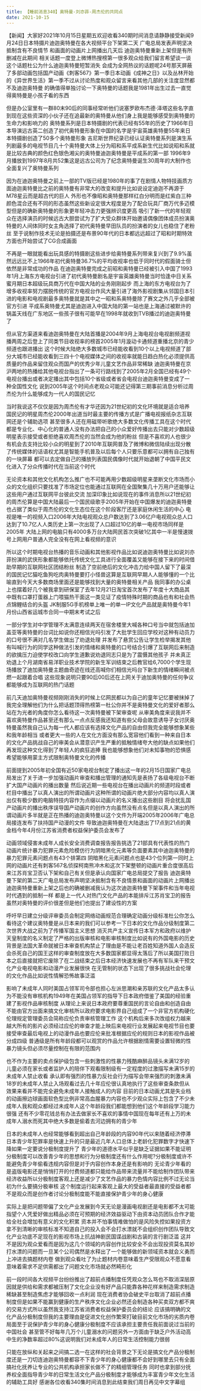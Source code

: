 ```yaml
---
title: 【睡前消息340】奥特曼-刘亦菲-周杰伦的共同点
date: 2021-10-15
---
```


【新闻】大家好2021年10月15日星期五欢迎收看340期时间消息请静静接受新闻9月24日日本特摄片迪迦奥特曼在各大视频平台下架第二天 广电总局发表声明坚决抵制含有不良情节
和画面的动画片上网播出几天后 迪迦奥特曼重新上架但是有所删减在此期间 相关话题一度登上微博热搜榜第一很多观众给我们留言希望谈一谈这个话题杜公为什么迪迦奥特曼短暂消失
会成为全网热议的话题呢24号那天屏蔽了多部动画包括国产动画《刺客567》第一季日本动画《成神之日》以及丛林开始的《异世界生活》第一季不过从讨论热度和观众留言来看其他几部的关注度显然都不及迪迦奥特曼
的确值得单独讨论一下奥特曼的话题我是1981年出生过去一直觉得奥特曼是小孩子看的东西

但是办公室里有一群80末90后的同事经常听他们说塞罗欧布杰德·泽塔这些名字直到现在这些资深的小伙子还在追最新的奥特曼从他们身上我是能够感受到奥特曼的生命力和影响力的
奥特曼系列是日本特摄剧的代表已经有55年的历史了1966年日本导演远古英二创造了初代奥特曼形象在中国的名字是宇宙英雄奥特曼55年来日本特摄剧创造了50多个奥特曼形象
吉尼斯世界纪录已经认证奥特曼系列是演生系列剧最多的电视节目几十个奥特曼大体上分为昭和系平成系新生代比如说昭和系就是比较古典的颜色红色银色湘尖的奥特曼迪迦奥特曼是平成系的第一部
1996年9月播放到1997年8月共52集这是远古公司为了纪念奥特曼诞生30周年的大制作也全面复兴了奥特曼系列

因为在迪迦奥特曼之前上一部的TV版已经是1980年的事了在剧情人物特技画质方面迪迦奥特曼比之前的奥特曼有非常大的改变和提升比如说设定迪迦不再源于M78星云而是超古代的巨人
外形也不像昭和奥特曼那样红白分明而是红紫白三种颜色混合还有不同的形态虽然这些新设定很大程度是为了配合玩具厂商万代多迈模型但是的确新奥特曼的形象更年轻冲击力更强辨识度更高
吸引了新一代的年轻观众在选择演员的时候远古大胆尝试为了扩大受众群体开始邀请偶像团体成员扮演奥特曼的人间体同时女主角选择了初代奥特曼早田队员的扮演者的女儿也稳住了老粉丝
至于说制作技术无论是拍摄还是布景90年代的日本都远远超过了昭和时期特效方面也开始尝试了CG合成画面

不再是一眼就能看出玩具感的特摄剧这些进步给奥特曼系列带来复兴到了9.9%虽然远远比不上1966年初代奥特曼36.7%的平均收视率也低于同时代的假面骑士但依然是非常成功的作品
在迪迦奥特曼完成之前昭和奥特曼已经被引入中国了1993年1月上海东方电视台引进了初代奥特曼剧名是宇宙英雄奥特曼当时恰逢中日关系蜜月期日本超级玩具商万代在中国大陆的业务刚刚起步
而上海的东方电视台为了增多收视率努力摆脱传统的官方电视台作风大量引进了海外影视剧集从邻国日本引进的电影和电视剧最多奥特曼就是其中之一昭和系奥特曼除了赛文之外几乎全部被官方引进
平成系奥特曼尤其是迪迦进入中国大陆的第一站也是上海通过被默许的锅盖天线在广东地区一些孩子很有可能早在1998年就收到TVB播过的迪迦奥特曼了

但从官方渠道来看迪迦奥特曼在大陆首播是2004年9月上海电视台电视剧频道视播两周之后登上了同类节目收视率的榜首2005年1月漩动卡通频道重播北京的青少频道也跟进播出
这个时候大陆绝大多数城市已经能收看到10个以上电视频道了部分大城市已经能收看到三四十个电视媒体之间的收视率就能日趋白热化必须提供高质量的作品来留住观众而国产的优秀少年儿童文艺作品非常稀缺
迪迦奥特曼在京沪两地的热播给其他电视台指出了一条可行路线到了2005年2月全国已经有49个电视台播出或者决定播出其中包括10个省级或者省会电视台迪迦奥特曼变成了一种全国性文化
说到2005年这个时间点老观众可能还记得第三期事前消息分析过周杰伦为什么能够成为一代人的国民记忆

当时我说这不仅仅是因为周杰伦有才华还因为21世纪初的文化环境就是适合培养国民记的明星周杰伦2000年出道当时最主要的传播方式是广播电视报纸杂志互联网还是个辅助选项
甚至很多人还在用磁带听歌绝大多数文化传播工具在这个时代都是专业化、中心化的普通人没有办法把自己的小众爱好传播出去只能对少数超级明星表示接受或者拒绝喜欢周杰伦的当然会成为他的粉丝
但是不喜欢的人也很少有机会去支持比较小众的明星到了2010年互联网普及了微博和微信陆续出现分散了传统媒体的话语权尤其是智能手机普及以后每个人只要乐意都可以拥有自己独有的一块屏幕
都可以去定做自己的播放列表国民偶像时代就开始退朝了中国平民文化进入了分众传播时代在当前这个时代

无论资本和其他文化机构怎么推广也不可能再用少数超级明星来垄断文化市场而小众的文化组织只要找准了市场定位也能通过互联网在全国聚集几十万用户还能够让这些用户通过互联网平台彼此交流
加深印象比如说现在的事件消息所以21世纪初的周杰伦算是中国大陆最后一个国民级歌手2005年开始在中国爆发的迪迦奥特曼也占据了类似于周杰伦的文化生态位在这个阶段客厅还是家庭休闲生活的中心
电视是唯一的视频入口2006年大陆电视观众总户数达到了3.06亿户电视观众总人口达到了10.7亿人人类历史上第一次出现了人口超过10亿的单一电视市场同样是2005年
大陆上网的电脑只有4000多万台大陆网民首次突破1亿其中一半是慢速拨号上网用户普通人完全没有在网上看视频的意识

所以这个时期电视台热播的音乐动画和其他影视作品比如说迪迦奥特曼比如说刘亦菲扮演的武侠形象都能够依托传统文化工具进行全面覆盖又能够在接下来的时间借助早期的互联网社区团结粉丝
制造了空前绝后的文化冲击力给中国人留下了最深的国民记忆猫吃鱼狗吃肉奥特曼要打小怪兽这算是互联网早期人人能够懂的一个比喻直到今天大多数商场里面还是能够找到大量的奥特曼相关产品
我同事的办公桌上也摆着好几个被我拿到研保室了去年12月21日淘宝首次发布了年度十大商品其中既有口罩打蛋器上门喂猫热干面这一类见证了疫情特殊时期的商品也有和社会热点锦鲤结合的头盔
JK制服5G手机榜单上唯一的单一IP文化产品就是奥特曼今年1月份山西省运城市合同一中期末考试之后

一部分学生对中学管理不太满意连续两天在宿舍楼里大喊各种口号当中就包括迪加盖亚等奥特曼的台词比如说你还相信光吗引发了大批学生回应学校对这种有动员力的口号很不满对几名学生做出了劝退处理
并发布了悬赏公告让学生检举揭发其他有叫喊行为的同学这种做法引发的情绪和奥特曼的口号结合引爆了互联网后来制造的欲擒压力迫使学校改口向学生道歉说劝退同志只是为了震慑其他孩子
并未真正劝退上个月湖南省易洋职业技术学院的新生军训结束之后教官给6,7000个学生现场播放了迪加奥特曼主题曲奇迹在线还高喊你们相信光吗台下新生的情绪瞬间被点燃一起跟着合唱
这些现象说明只要90后00后还在上网关于迪加奥特曼的任何争议都能够成为互联网的热门话题

前几天迪加奥特曼视频刚刚消失的时候上亿网民都以为自己的童年记忆要被抹掉了我完全理解他们为什么把话题顶得热榜第一杜公你并不是奥特曼文化的爱好者那么站在为光者的角度你怎么看待这一次奥特曼被下架审查呢
从审美角度来说我并不喜欢奥特曼作品甚至还有那么一点点反感我还知道有些父母会故意诱导子女讨厌奥特曼虽然我自己认为每一代人都应该有选择文化产品的自由但我完全能够想象某些和我年龄相当
或者更大一些的人在文化方面没有那么宽容他们看到一种来自日本的文化产品挑战自己的审美会从潜意识产生严重的抵触情绪夸大他的缺点如果他们再发现这种文化得到了年轻人的疯狂追捧
我也能够想象他们对未知事物的恐惧感希望能够用蒙主方式限制奥特曼文化的传播

前面提到2005年初全国有近50家电视台制定了播出这一年的2月15日国家广电总局发出了关于进一步加强动画片审查和播出管理的通知先是表扬了各级电视台不断扩大国产动画片的播出数量
然后说近期一些电视台在播出动画片的频道时段或者栏目中播出了以真人演出的所谓动画片这种所谓的动画片绝大部分内容均以真人演出仅有极少数的电脑特技内容作为点缀以动画片的名义播出这些剧目
将会扰乱国产动画片的播出秩序误导国产动画片的创作方向虽然没有点名但是以真人演出的所谓动画片多半就是正在热播的迪迦奥特曼以这个文件为开端2005年2006年广电总局接连发布了扶持国产动漫的文件
导致迪迦奥特曼在大陆退出了17点到21点的黄金档今年4月份江苏省消费者权益保护委员会发布了

动画领域侵害未成年人成长安全消费调查报告报告挑选了21部具有代表性的热门动画片统计暴力犯罪元素危险模仿行为阴暗黑化元素等负面要素其中迪迦奥特曼的暴力犯罪元素问题点有43个排第四
阴暗黑化元素问题点也是43个位列第一同时上网的动画片还有刺客567名侦探柯南熊冲木和这次下架整顿的动画片重合度很高后来江苏肖宝卫否认下架和自己有关但是承认向国家广电总局提交了报告
迪迦奥特曼下架的第二天广电总局发布声明坚决抵制含有不良情景和画面的动画片上网播出迪迦奥特曼重新上架之后也的确被删减我认为这次迪迦奥特曼下架事件和当年电视时代遇到的抵制一样
都是上一代人对热门文化产品的本能排斥江苏肖宝卫的报告虽然对奥特曼的评价很差但是他们也提出了建设性的方案

呼吁早日建立分级评审委员会制定网络动画规范合理确定动画分级标准杜公你怎么看待这个建议奥特曼是从日本来的我们可以参考一下日本的文化作品分级制度第二次世界大战之前为了传播军国主义思想
消灭共产主义宣传日本军方和政府以维护天皇制度的名义制定了严格的出版审核和电影审核制度比如说有的外国电影的历史背景是法国大革命就被日本审查机构禁止了理由是不能让老百姓知道外国人会造反
会杀死自己的国王这样的审查制度放在大多数国家都显得太落后了所以美国打败日本之后直接就把它废除了在二战结束之后日本经济快速发展也不再有军队来干预文化产业电视电影和动漫产业发展很快
在无管制的状态下出现了很多挑战社会伦理的文化作品比如说性情解恐怖故事泛滥

影响了未成年人同时美国占领军司令部也担心左派思潮和亲苏联的文化产品太多认为不能没有审核机构1949年在美国占领军的指导下日本政府借鉴了美国的经验重建了影视作品审核制度
从理论上来说日本政府要尊重国民的言论自由和创造自由不能由官方出面来搞文化审核所以政府要求电影界自己组成了一个非官方机构硬化伦理规定管理委员会简称应伦负责审核管理工作
这个机构后来多次改组权力越来越大所有的影片必须经过应伦的审查才能上映后来电视行业发展起来电视节目也要接受审查最后电视上的动漫作品也要应伦来批准根据应伦的规则日本的影视作品被分成四级
普通级是所有年龄段都可以观赏的作品允许根据剧情需要设置轻微的性暴力镜头但必须尽量控制在有限的范围内

也不作为主要的卖点保护级包含一些刺激性的性暴力残酷麻醉品镜头未满12岁的儿童必须在家长或者监护人的陪伴下观看限制级有一定程度的过激描写未满15岁的未成年人禁止收看
承认即有强烈的性暴力反社会行为描写会带来强烈的刺激未满18岁的未成年人禁止入场观看过去几十年应伦很认真地执行了这些审查条款但从效果来看并不能完全避免未成年人接触成人的内容
目前的日本动画尤其是失业档的动画擦边球画面软色型比例非常高血腥暴力内容也不少观众实际上包含了不少未成年人我和观众都经过未成年人这个年龄段我们都能想到他们这个年龄段学习能力很强
还有不少零花钱总有办法去做家长不喜欢的事情中国现在每年还有上万的未成年人溺水而死其中绝大多数是偷着去河边拥有的青少年

日本的未成年人也经常能够看到超出自己年龄段的内容90年代以来随着经济停滞日本青少年犯罪率是快速上升的只是最近几年人口总体上老龄化犯罪数字才快速下降如果一定要说分极制度提升了
青少年的道德水平似乎是缺乏证据如果不能证明分极制度可以改善青少年的思想和行为分极制度还有什么作用呢?分极制度或许不能避免青少年偷看违规内容但是对于内容创作本身还是有影响的
无论青少年看的是盗版电影还是悄悄打开的付费频道都只能给作品带来流量并不能给制作团队带来经济收益所以分极制度客观上还是减少了文艺作品的暴力色情内容比例不过无论当初为什么要搞分极审核
这个制度运行起来客观上最大的受益者最直接的受益者都不是观众而是创作者讨论分极制度能不能直接保护青少年的身心健康

实际上是把问题带偏了文化产业发展到今天无论是漫画电视剧还是电影都不太可能指望个人凭爱好做出精品必须在可预期的经济效益驱动下由资本动员团队合作才能给全社会增加有意义的文化积累
资本并不怕事情难做怕的是风险失控如果投资方拿不到清晰的审核标准不知道自己的投入会不会打水漂就不会组织创作团队导致文化产业功底不足现在的影视市场上抗战神剧民国谍战剧和古装的言行剧泛滥
这并不是因为观众爱看而是因为这几个领域的内容创作比较安全不会出现投资莫名其妙打水漂的问题而一旦某个公司偶然是水释出了一个能够做的新领域资本就会义勇而上冲进去搞题材内卷
做到观众看吐了为止题材内卷意味着生产受限观众不愿意看意味着需求不足供需都出了问题文化市场就必然畸形化

前一段时间各大视频平台纷纷推出了超前点播制度任凭观众怎么骂也不取消深层原因就是供给和需求都被压制了文化企业没有好产品只能靠各种花样来制造需求制造稀缺甚至制造焦虑才能够回收一点利润
现在消费者协会破史平台取消了超前点播制度但是如果不能赢到健康的生产秩序文化企业必然还会制造各种买卖双方都不爽的交易方式所以虽然我支持江苏省消费者权益保护委员会的结论
应该搞明确的文化产品分极制度但我的主要理由是促进文化创作繁荣打破目前文化市场的劣质内卷局面至于说保护青少年的身心健康分极制度不应该承担主要责任我前面说过当前的中国社会
甚至管不好每年几万个儿童溺水的问题另外一方面由于缺乏户外活动高中生的净数率超过80%这说明我们对未成年人的日常生活控制能力很弱

只能在放纵和关起来之间搞二选一在这样的社会背景之下无论是搞文化产品分极制度还是一刀切连迪迦奥特曼都容不下青少年的身心健康都不会好到哪里去只有全面搞社化抚养让专业的公共机构承担家长做不了的精细管理任务
同时也拿到部分抚养权全面指导青少年的日常生活文化产品分极制度才能够成为丰富青少年文化生活的辅助工具好 感谢各位收看340集时间消息到此结束我们周日再见中文字幕组
